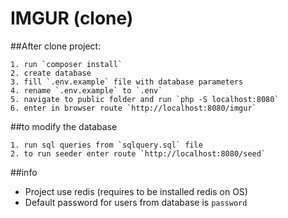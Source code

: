 # IMGUR (clone) 

##After clone project:

```
1. run `composer install`
2. create database 
3. fill `.env.example` file with database parameters
4. rename `.env.example` to `.env`
5. navigate to public folder and run `php -S localhost:8080`
6. enter in browser route `http://localhost:8080/imgur`
```

##to modify the database
```
1. run sql queries from `sqlquery.sql` file
2. to run seeder enter route `http://localhost:8080/seed`
```

##info
- Project use redis (requires to be installed redis on OS)
- Default password for users from database is `password`
